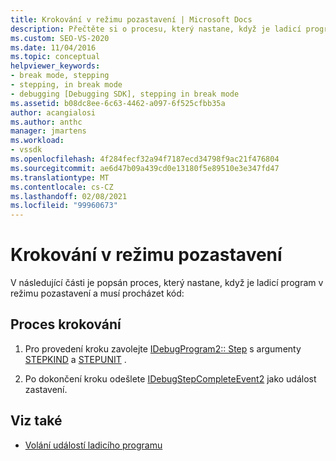 ```yaml
---
title: Krokování v režimu pozastavení | Microsoft Docs
description: Přečtěte si o procesu, který nastane, když je ladicí program v režimu pozastavení. Ladicí program musí potom Procházet kód.
ms.custom: SEO-VS-2020
ms.date: 11/04/2016
ms.topic: conceptual
helpviewer_keywords:
- break mode, stepping
- stepping, in break mode
- debugging [Debugging SDK], stepping in break mode
ms.assetid: b08dc8ee-6c63-4462-a097-6f525cfbb35a
author: acangialosi
ms.author: anthc
manager: jmartens
ms.workload:
- vssdk
ms.openlocfilehash: 4f284fecf32a94f7187ecd34798f9ac21f476804
ms.sourcegitcommit: ae6d47b09a439cd0e13180f5e89510e3e347fd47
ms.translationtype: MT
ms.contentlocale: cs-CZ
ms.lasthandoff: 02/08/2021
ms.locfileid: "99960673"
---
```

# <a name="stepping-in-break-mode"></a>Krokování v režimu pozastavení
V následující části je popsán proces, který nastane, když je ladicí program v režimu pozastavení a musí procházet kód:

## <a name="stepping-process"></a>Proces krokování

1. Pro provedení kroku zavolejte [IDebugProgram2:: Step](../../extensibility/debugger/reference/idebugprogram2-step.md) s argumenty [STEPKIND](../../extensibility/debugger/reference/stepkind.md) a [STEPUNIT](../../extensibility/debugger/reference/stepunit.md) .

2. Po dokončení kroku odešlete [IDebugStepCompleteEvent2](../../extensibility/debugger/reference/idebugstepcompleteevent2.md) jako událost zastavení.

## <a name="see-also"></a>Viz také
- [Volání událostí ladicího programu](../../extensibility/debugger/calling-debugger-events.md)
